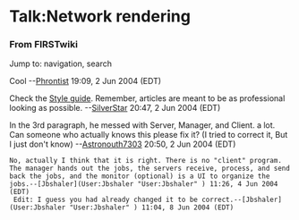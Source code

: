 # Talk:Network rendering

### From FIRSTwiki

Jump to: navigation, search

Cool --[Phrontist](User:Phrontist "User:Phrontist" ) 19:09, 2 Jun
2004 (EDT)

Check the [Style guide](FIRSTwiki:Style_guide "FIRSTwiki:Style
guide" ). Remember, articles are meant to be as professional looking as
possible. --[SilverStar](User:SilverStar "User:SilverStar" ) 20:47,
2 Jun 2004 (EDT)

In the 3rd paragraph, he messed with Server, Manager, and Client. a lot. Can
someone who actually knows this please fix it? (I tried to correct it, But I
just don't know) --[Astronouth7303](User:Astronouth7303
"User:Astronouth7303" ) 20:50, 2 Jun 2004 (EDT)

    No, actually I think that it is right. There is no "client" program. The manager hands out the jobs, the servers receive, process, and send back the jobs, and the monitor (optional) is a UI to organize the jobs.--[Jbshaler](User:Jbshaler "User:Jbshaler" ) 11:26, 4 Jun 2004 (EDT) 
     Edit: I guess you had already changed it to be correct.--[Jbshaler](User:Jbshaler "User:Jbshaler" ) 11:04, 8 Jun 2004 (EDT) 

